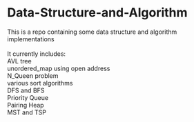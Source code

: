 # Data-Structure-and-Algorithm
This is a repo containing some data structure and algorithm implementations
<br/><br/>
It currently includes: <br/>
AVL tree<br/> 
unordered_map using open address<br/> 
N_Queen problem<br/> 
various sort algorithms <br/>
DFS and BFS <br/>
Priority Queue<br/>
Pairing Heap<br/>
MST and TSP<br/>